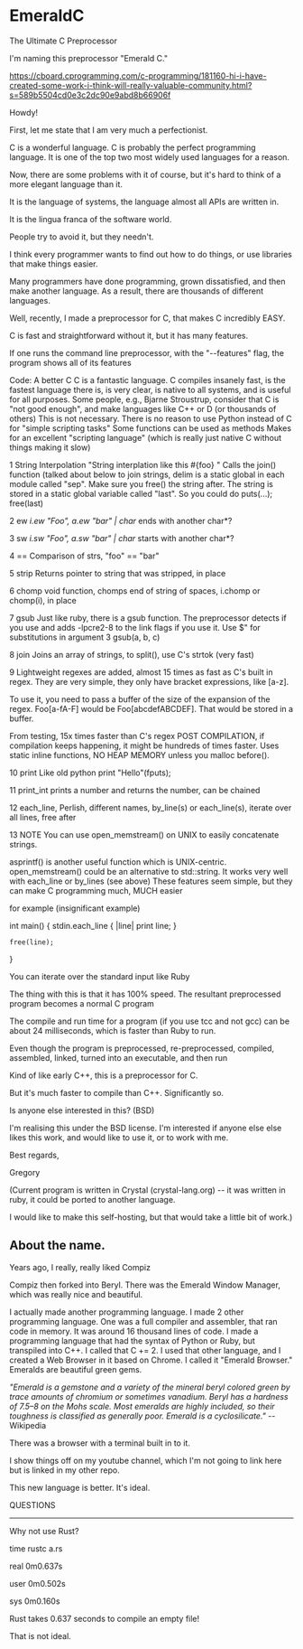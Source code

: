 # EmeraldC
The Ultimate C Preprocessor


I'm naming this preprocessor "Emerald C."

https://cboard.cprogramming.com/c-programming/181160-hi-i-have-created-some-work-i-think-will-really-valuable-community.html?s=589b5504cd0e3c2dc90e9abd8b66906f



Howdy!

First, let me state that I am very much a perfectionist.


C is a wonderful language. C is probably the perfect programming language. It is one of the top two most widely used languages for a reason.


Now, there are some problems with it of course, but it's hard to think of a more elegant language than it.


It is the language of systems, the language almost all APIs are written in.


It is the lingua franca of the software world.

People try to avoid it, but they needn't.

I think every programmer wants to find out how to do things, or use libraries that make things easier.

Many programmers have done programming, grown dissatisfied, and then make another language. As a result, there are thousands of different languages.


Well, recently, I made a preprocessor for C, that makes C incredibly EASY.


C is fast and straightforward without it, but it has many features.




If one runs the command line preprocessor, with the "--features" flag, the program shows all of its features


Code:
A better C
C is a fantastic language. C compiles insanely fast, is the fastest language there is, is very clear, is native to all systems, and is useful for all purposes.
Some people, e.g., Bjarne Stroustrup, consider that C is "not good enough", and make languages like C++ or D (or thousands of others)
This is not necessary.
There is no reason to use Python instead of C for "simple scripting tasks"
Some functions can be used as methods
Makes for an excellent "scripting language" (which is really just native C without things making it slow)


1      String     Interpolation "String interplation like this #{foo} " Calls the join() function (talked about below to join strings,
delim is a static global in each module called "sep".
Make sure you free() the string after. The string is stored in a static global variable called "last".
So you could do puts(...); free(last)

2      ew     *i.ew "Foo", a.ew "bar" | char* ends with another char*?

3      sw     *i.sw "Foo", a.sw "bar" | char* starts with another char*?

4      ==     Comparison of strs, "foo" == "bar"

5      strip     Returns pointer to string that was stripped, in place

6      chomp     void function, chomps end of string of spaces, i.chomp or chomp(i), in place

7      gsub     Just like ruby, there is a gsub function.
The preprocessor detects if you use and adds -lpcre2-8 to the link flags if you use it. Use $" for substitutions in argument 3 gsub(a, b, c)

8      join     Joins an array of strings, to split(), use C's strtok (very fast)

9      Lightweight     regexes are added, almost 15 times as fast as C's built in regex. They are very simple, they only have bracket expressions, like [a-z].

To use it, you need to pass a buffer of the size of the expansion of the regex. Foo[a-fA-F] would be Foo[abcdefABCDEF]. That would be stored in a buffer.

From testing, 15x times faster than C's regex POST COMPILATION, if compilation keeps happening, it might be hundreds of times faster. 
Uses static inline functions, NO HEAP MEMORY unless you malloc before().

10      print     Like old python print "Hello"(fputs);

11      print_int     prints a number and returns the number, can be chained

12      each_line,     Perlish, different names, by_line(s) or each_line(s), iterate over all lines, free after

13      NOTE     You can use open_memstream() on UNIX to easily concatenate strings.

asprintf() is another useful function which is UNIX-centric. open_memstream() could be an alternative to std::string.
It works very well with each_line or by_lines (see above)
These features seem simple, but they can make C programming much, MUCH easier

for example (insignificant example)



int main() {
    stdin.each_line { |line|
        print line;
    }

    free(line);
}


You can iterate over the standard input like Ruby


The thing with this is that it has 100% speed. The resultant preprocessed program becomes a normal C program



The compile and run time for a program (if you use tcc and not gcc) can be about 24 milliseconds, which is faster than Ruby to run.


Even though the program is preprocessed, re-preprocessed, compiled, assembled, linked, turned into an executable, and then run


Kind of like early C++, this is a preprocessor for C.

But it's much faster to compile than C++. Significantly so.

Is anyone else interested in this? (BSD)


I'm realising this under the BSD license. I'm interested if anyone else else likes this work, and would like to use it, or to work with me.

Best regards,

Gregory


(Current program is written in Crystal (crystal-lang.org) -- it was written in ruby, it could be ported to another language.

I would like to make this self-hosting, but that would take a little bit of work.)

<h2>About the name.</h2>


Years ago, I really, really liked Compiz


Compiz then forked into Beryl. There was the Emerald Window Manager, which was really nice and beautiful.


I actually made another programming language. I made 2 other programming language. One was a full compiler and assembler, that ran code in memory. It was around 16 thousand lines of code. I made a programming language that had the syntax of Python or Ruby, but transpiled into C++. I called that C += 2. I used that other language, and I created a Web Browser in it based on Chrome. I called it "Emerald Browser." Emeralds are beautiful green gems.


<i>
    "Emerald is a gemstone and a variety of the mineral beryl colored green by trace amounts of chromium or sometimes vanadium. Beryl has a hardness of 7.5–8 on the Mohs scale. Most emeralds are highly included, so their toughness is classified as generally poor. Emerald is a cyclosilicate."</i> --Wikipedia



There was a browser with a terminal built in to it.

I show things off on my youtube channel, which I'm not going to link here but is linked in my other repo.

This new language is better. It's ideal.

QUESTIONS

--------------------------------------------------------------------

Why not use Rust?


time rustc a.rs

real	0m0.637s

user	0m0.502s

sys	0m0.160s


Rust takes 0.637 seconds to compile an empty file!

That is not ideal.
